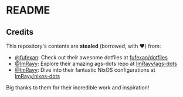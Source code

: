 # README

## Credits

This repository's contents are **stealed** (borrowed, with ❤️) from:  

- [@fufexan](https://github.com/fufexan/dotfiles): Check out their awesome dotfiles at [fufexan/dotfiles](https://github.com/fufexan/dotfiles)  
- [@ImRayy](https://github.com/ImRayy/ags-dots): Explore their amazing ags-dots repo at [ImRayy/ags-dots](https://github.com/ImRayy/ags-dots)  
- [@ImRayy](https://github.com/ImRayy/nixos-dots): Dive into their fantastic NixOS configurations at [ImRayy/nixos-dots](https://github.com/ImRayy/nixos-dots)  

Big thanks to them for their incredible work and inspiration!
